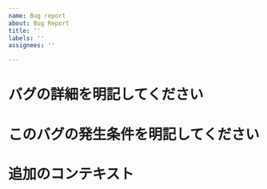 ```yaml
---
name: Bug report
about: Bug Report
title: ''
labels: ''
assignees: ''

---
```


# バグの詳細を明記してください

# このバグの発生条件を明記してください

# 追加のコンテキスト